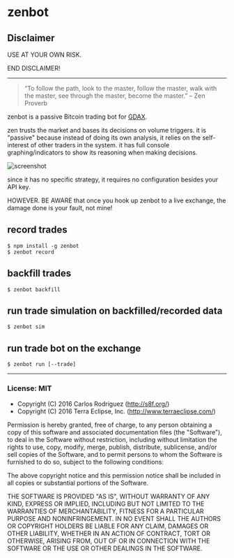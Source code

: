 # zenbot

## Disclaimer

USE AT YOUR OWN RISK.

END DISCLAIMER!

---

> “To follow the path, look to the master, follow the master, walk with the master, see through the master, become the master.”
> – Zen Proverb

zenbot is a passive Bitcoin trading bot for [GDAX](https://gdax.com/).

zen trusts the market and bases its decisions on volume triggers. it is "passive" because instead of doing its own analysis, it relies on the self-interest of other traders in the system. it has full console graphing/indicators to show its reasoning when making decisions.

![screenshot](https://cloud.githubusercontent.com/assets/106763/16441892/e791744c-3d82-11e6-834e-b566d498e7e9.png)

since it has no specific strategy, it requires no configuration besides your API key.

HOWEVER. BE AWARE that once you hook up zenbot to a live exchange, the damage done is your fault, not mine!

## record trades

```
$ npm install -g zenbot
$ zenbot record
```

## backfill trades

```
$ zenbot backfill
```

## run trade simulation on backfilled/recorded data

```
$ zenbot sim
```

## run trade bot on the exchange

```
$ zenbot run [--trade]
```

- - -

### License: MIT

- Copyright (C) 2016 Carlos Rodriguez (http://s8f.org/)
- Copyright (C) 2016 Terra Eclipse, Inc. (http://www.terraeclipse.com/)

Permission is hereby granted, free of charge, to any person obtaining a copy
of this software and associated documentation files (the &quot;Software&quot;), to deal
in the Software without restriction, including without limitation the rights
to use, copy, modify, merge, publish, distribute, sublicense, and/or sell
copies of the Software, and to permit persons to whom the Software is furnished
to do so, subject to the following conditions:

The above copyright notice and this permission notice shall be included in
all copies or substantial portions of the Software.

THE SOFTWARE IS PROVIDED &quot;AS IS&quot;, WITHOUT WARRANTY OF ANY KIND, EXPRESS OR
IMPLIED, INCLUDING BUT NOT LIMITED TO THE WARRANTIES OF MERCHANTABILITY,
FITNESS FOR A PARTICULAR PURPOSE AND NONINFRINGEMENT. IN NO EVENT SHALL THE
AUTHORS OR COPYRIGHT HOLDERS BE LIABLE FOR ANY CLAIM, DAMAGES OR OTHER
LIABILITY, WHETHER IN AN ACTION OF CONTRACT, TORT OR OTHERWISE, ARISING FROM,
OUT OF OR IN CONNECTION WITH THE SOFTWARE OR THE USE OR OTHER DEALINGS IN THE
SOFTWARE.
